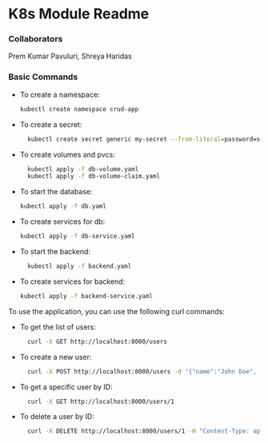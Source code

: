 # K8s Module Readme

### Collaborators 
Prem Kumar Pavuluri, Shreya Haridas

### Basic Commands 
- To create a namespace:
  ```bash
  kubectl create namespace crud-app
  ```
- To create a secret:
  ```bash
    kubectl create secret generic my-secret --from-literal=password=somepassword -n crud-app
    ```
- To create volumes and pvcs:
  ```bash
    kubectl apply -f db-volume.yaml
    kubectl apply -f db-volume-claim.yaml
  ```
- To start the database:
  ```bash
  kubectl apply -f db.yaml
  ```
- To create services for db:
  ```bash
  kubectl apply -f db-service.yaml
  ```
- To start the backend:
  ```bash
    kubectl apply -f backend.yaml
    ```
- To create services for backend:
  ```bash
  kubectl apply -f backend-service.yaml
  ```

To use the application, you can use the following curl commands:
- To get the list of users:
  ```bash
    curl -X GET http://localhost:8000/users
  ```
- To create a new user:
  ```bash
    curl -X POST http://localhost:8000/users -d '{"name":"John Doe", "email":"jdoe@example.com"}' -H "Content-Type: application/json"
    ```
- To get a specific user by ID:
  ```bash
    curl -X GET http://localhost:8000/users/1
    ```
- To delete a user by ID:
  ```bash
    curl -X DELETE http://localhost:8000/users/1 -H "Content-Type: application/json"
  ```
